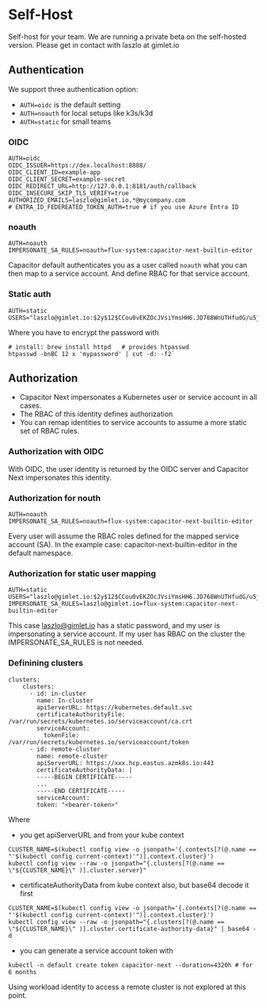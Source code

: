 # Self-Host

Self-host for your team. We are running a private beta on the self-hosted version. Please get in contact with laszlo at gimlet.io

## Authentication

We support three authentication option:
- `AUTH=oidc` is the default setting
- `AUTH=noauth` for local setups like k3s/k3d
- `AUTH=static` for small teams

### OIDC

```
AUTH=oidc
OIDC_ISSUER=https://dex.localhost:8888/
OIDC_CLIENT_ID=example-app
OIDC_CLIENT_SECRET=example-secret
OIDC_REDIRECT_URL=http://127.0.0.1:8181/auth/callback
OIDC_INSECURE_SKIP_TLS_VERIFY=true
AUTHORIZED_EMAILS=laszlo@gimlet.io,*@mycompany.com
# ENTRA_ID_FEDEREATED_TOKEN_AUTH=true # if you use Azure Entra ID
```

### noauth

```
AUTH=noauth
IMPERSONATE_SA_RULES=noauth=flux-system:capacitor-next-builtin-editor
```

Capacitor default authenticates you as a user called `noauth` what you can then map to a service account. And define RBAC for that service account.

### Static auth

```
AUTH=static
USERS="laszlo@gimlet.io:$2y$12$CCou0vEKZOcJVsiYmsHH6.JD768WnUTHfudG/u5jWjNcAzgItdbgG"
```

Where you have to encrypt the password with

```
# install: brew install httpd   # provides htpasswd
htpasswd -bnBC 12 x 'mypassword' | cut -d: -f2`
```

## Authorization

- Capacitor Next impersonates a Kubernetes user or service account in all cases.
- The RBAC of this identity defines authorization
- You can remap identities to service accounts to assume a more static set of RBAC rules.

### Authorization with OIDC

With OIDC, the user identity is returned by the OIDC server and Capacitor Next impersonates this identity.

### Authorization for nouth

```
AUTH=noauth
IMPERSONATE_SA_RULES=noauth=flux-system:capacitor-next-builtin-editor
```

Every user will assume the RBAC roles defined for the mapped service account (SA). In the example case: capacitor-next-builtin-editor in the default namespace.

### Authorization for static user mapping

```
AUTH=static
USERS="laszlo@gimlet.io:$2y$12$CCou0vEKZOcJVsiYmsHH6.JD768WnUTHfudG/u5jWjNcAzgItdbgG[,anotheruser:password]"
IMPERSONATE_SA_RULES=laszlo@gimlet.io=flux-system:capacitor-next-builtin-editor
```

This case laszlo@gimlet.io has a static password, and my user is impersonating a service account. If my user has RBAC on the cluster the IMPERSONATE_SA_RULES is not needed.

### Definining clusters

```
clusters:
    clusters:
      - id: in-cluster
        name: In-cluster
        apiServerURL: https://kubernetes.default.svc
        certificateAuthorityFile: /var/run/secrets/kubernetes.io/serviceaccount/ca.crt
        serviceAccount:
          tokenFile: /var/run/secrets/kubernetes.io/serviceaccount/token
      - id: remote-cluster
        name: remote-cluster
        apiServerURL: https://xxx.hcp.eastus.azmk8s.io:443
        certificateAuthorityData: |
        -----BEGIN CERTIFICATE-----
        ...
        -----END CERTIFICATE-----
        serviceAccount:
        token: "<bearer-token>"
```

Where
- you get apiServerURL and from your kube context
```
CLUSTER_NAME=$(kubectl config view -o jsonpath='{.contexts[?(@.name == "'$(kubectl config current-context)'")].context.cluster}')
kubectl config view --raw -o jsonpath="{.clusters[?(@.name == \"${CLUSTER_NAME}\" )].cluster.server}"
```
- certificateAuthorityData from kube context also, but base64 decode it first
```
CLUSTER_NAME=$(kubectl config view -o jsonpath='{.contexts[?(@.name == "'$(kubectl config current-context)'")].context.cluster}')
kubectl config view --raw -o jsonpath="{.clusters[?(@.name == \"${CLUSTER_NAME}\" )].cluster.certificate-authority-data}" | base64 -d
```
- you can generate a service account token with
```
kubectl -n default create token capacitor-next --duration=4320h # for 6 months
```

Using workload identity to access a remote cluster is not explored at this point.
